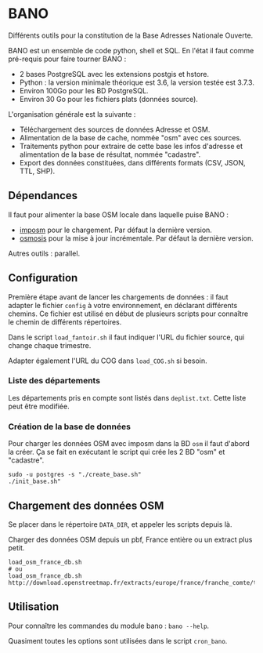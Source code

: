 # BANO

Différents outils pour la constitution de la Base Adresses Nationale Ouverte.

BANO est un ensemble de code python, shell et SQL. En l'état il faut comme pré-requis pour faire tourner BANO :
* 2 bases PostgreSQL avec les extensions postgis et hstore.
* Python : la version minimale théorique est 3.6, la version testée est 3.7.3.
* Environ 100Go pour les BD PostgreSQL.
* Environ 30 Go pour les fichiers plats (données source).

L'organisation générale est la suivante :
* Téléchargement des sources de données Adresse et OSM.
* Alimentation de la base de cache, nommée "osm" avec ces sources.
* Traitements python pour extraire de cette base les infos d'adresse et alimentation de la base de résultat, nommée "cadastre".
* Export des données constituées, dans différents formats (CSV, JSON, TTL, SHP).

## Dépendances

Il faut pour alimenter la base OSM locale dans laquelle puise BANO :
* [imposm](https://github.com/omniscale/imposm3) pour le chargement. Par défaut la dernière version.
* [osmosis](https://github.com/openstreetmap/osmosis) pour la mise à jour incrémentale. Par défaut la dernière version.

Autres outils : parallel.

## Configuration

Première étape avant de lancer les chargements de données : il faut adapter le fichier `config` à votre environnement, en déclarant différents chemins. Ce fichier est utilisé en début de plusieurs scripts pour connaître le chemin de différents répertoires.

Dans le script `load_fantoir.sh` il faut indiquer l'URL du fichier source, qui change chaque trimestre.

Adapter également l'URL du COG dans `load_COG.sh` si besoin.

### Liste des départements

Les départements pris en compte sont listés dans `deplist.txt`. Cette liste peut être modifiée.

### Création de la base de données

Pour charger les données OSM avec imposm dans la BD `osm` il faut d'abord la créer. Ça se fait en exécutant le script qui crée les 2 BD "osm" et "cadastre".
```
sudo -u postgres -s "./create_base.sh"
./init_base.sh"
```

## Chargement des données OSM

Se placer dans le répertoire `DATA_DIR`, et appeler les scripts depuis là.

Charger des données OSM depuis un pbf, France entière ou un extract plus petit.
```
load_osm_france_db.sh
# ou
load_osm_france_db.sh http://download.openstreetmap.fr/extracts/europe/france/franche_comte/territoire_de_belfort.osm.pbf
```

## Utilisation

Pour connaître les commandes du module bano : `bano --help`.

Quasiment toutes les options sont utilisées dans le script `cron_bano`.
